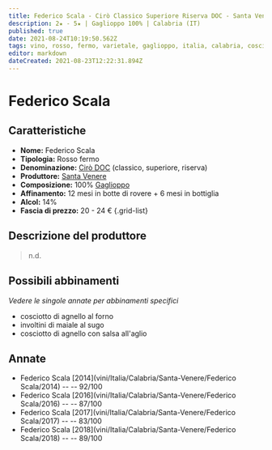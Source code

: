```yaml
---
title: Federico Scala - Cirò Classico Superiore Riserva DOC - Santa Venere
description: 2★ - 5★ | Gaglioppo 100% | Calabria (IT)
published: true
date: 2021-08-24T10:19:50.562Z
tags: vino, rosso, fermo, varietale, gaglioppo, italia, calabria, cosciotto di agnello al forno, involtini di maiale al sugo, cosciotto di agnello con salsa all'aglio, 20 - 24 €, 5 stelle
editor: markdown
dateCreated: 2021-08-23T12:22:31.894Z
---
```


 # Federico Scala

## Caratteristiche
- **Nome:** Federico Scala
- **Tipologia:** Rosso fermo
- **Denominazione:** [Cirò DOC](/denominazioni/Italia/Calabria/DOC/Ciro) (classico, superiore, riserva)
- **Produttore:** [Santa Venere](/produttori/Italia/Calabria/Santa-Venere)
- **Composizione:** 100% [Gaglioppo](/vitigni/Italia/bacca-nera/gaglioppo)
- **Affinamento:** 12 mesi in botte di rovere + 6 mesi in bottiglia
- **Alcol:** 14%
- **Fascia di prezzo:** 20 - 24 €
{.grid-list}

## Descrizione del produttore

> n.d.

## Possibili abbinamenti
*Vedere le singole annate per abbinamenti specifici*

- cosciotto di agnello al forno
- involtini di maiale al sugo
- cosciotto di agnello con salsa all'aglio

## Annate

- Federico Scala [2014](vini/Italia/Calabria/Santa-Venere/Federico Scala/2014) -- <span class="star-5"></span> -- 92/100
- Federico Scala [2016](vini/Italia/Calabria/Santa-Venere/Federico Scala/2016) -- <span class="star-3"></span> -- 87/100
- Federico Scala [2017](vini/Italia/Calabria/Santa-Venere/Federico Scala/2017) -- <span class="star-2"></span> -- 83/100
- Federico Scala [2018](vini/Italia/Calabria/Santa-Venere/Federico Scala/2018) -- <span class="star-4"></span> -- 89/100